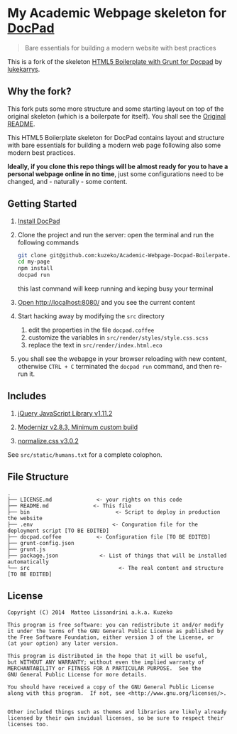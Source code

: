 # My Academic Webpage skeleton for [DocPad](https://github.com/bevry/docpad)

>   Bare essentials for building a modern website with best practices

This is a fork of the skeleton [HTML5 Boilerplate with Grunt for Docpad](https://github.com/lukekarrys/html5-boilerplate.docpad) by [lukekarrys](https://github.com/lukekarrys).


## Why the fork?
This fork puts some more structure and some starting layout on top of the original skeleton (which is a boilerpate for itself). 
You shall see the [Original README](https://github.com/lukekarrys/html5-boilerplate.docpad/blob/master/README.md).

This HTML5 Boilerplate skeleton for DocPad contains layout and structure with bare essentials for building a modern web page following also some modern best practices. 

**Ideally, if you clone this repo things will be almost ready for you to have a personal webpage online in no time**, just some configurations need to be changed, and - naturally - some content.


## Getting Started

1. [Install DocPad](https://github.com/bevry/docpad)

2. Clone the project and run the server: open the terminal and run the following commands

	``` bash
	git clone git@github.com:kuzeko/Academic-Webpage-Docpad-Boilerpate.git my-page
	cd my-page
	npm install
	docpad run
	```
    this last command will keep running and keping busy your terminal

3. [Open http://localhost:8080/](http://localhost:8080/) and you see the current content

4. Start hacking away by modifying the `src` directory
    1. edit the properties in the file `docpad.coffee`
    2. customize the variables in `src/render/styles/style.css.scss` 
    3. replace the text in `src/render/index.html.eco`

5. you shall see the webapge in your browser reloading with new content, otherwise `CTRL + C` terminated the `docpad run` command, and then re-run it.


## Includes

1. [jQuery JavaScript Library v1.11.2](http://jquery.com/)

2. [Modernizr v2.8.3, Minimum custom build](http://modernizr.com/)

3. [normalize.css v3.0.2](http://necolas.github.io/normalize.css/)

See `src/static/humans.txt` for a complete colophon.

## File Structure

    .
    ├── LICENSE.md              <- your rights on this code
    ├── README.md              <- This file
    ├── bin                           <- Script to deploy in production the website
    ├── .env                         <- Conguration file for the deployment script [TO BE EDITED]
    ├── docpad.coffee           <- Configuration file [TO BE EDITED]
    ├── grunt-config.json      
    ├── grunt.js
    ├── package.json             <- List of things that will be installed automatically
    └── src                            <- The real content and structure [TO BE EDITED]

## License
    
    Copyright (C) 2014  Matteo Lissandrini a.k.a. Kuzeko

    This program is free software: you can redistribute it and/or modify
    it under the terms of the GNU General Public License as published by
    the Free Software Foundation, either version 3 of the License, or
    (at your option) any later version.

    This program is distributed in the hope that it will be useful,
    but WITHOUT ANY WARRANTY; without even the implied warranty of
    MERCHANTABILITY or FITNESS FOR A PARTICULAR PURPOSE.  See the
    GNU General Public License for more details.

    You should have received a copy of the GNU General Public License
    along with this program.  If not, see <http://www.gnu.org/licenses/>.


    Other included things such as themes and libraries are likely already 
    licensed by their own invidual licenses, so be sure to respect their licenses too.

